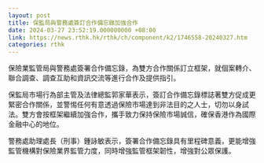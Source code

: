 ```yaml
---
layout: post
title: 保監局與警務處簽訂合作備忘錄加強合作
date: 2024-03-27 23:52:19.000000000 +08:00
link: https://news.rthk.hk/rthk/ch/component/k2/1746558-20240327.htm
categories: rthk
---
```


保險業監管局與警務處簽署合作備忘錄，為雙方合作關係訂立框架，就個案轉介、聯合調查、調查互助和資訊交流等進行合作及提供指引。

保監局市場行為部主管及法律總監郭家華表示，簽訂合作備忘錄標誌著雙方促成更緊密合作關係，並警惕任何有意透過保險市場達到非法目的之人士，切勿以身試法。雙方會按框架繼續加強合作，攜手致力保持保險市場誠信，確保香港作為國際金融中心的地位。

警務處助理處長（刑事）鍾詠敏表示，簽署合作備忘錄具有里程碑意義，更能增強監管機構對保險業界監管力度，同時增強監管框架韌性，增強對公眾保護。
